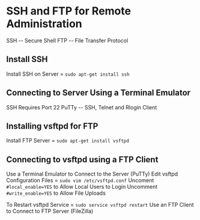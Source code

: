 # SSH and FTP for Remote Administration

SSH -- Secure Shell
FTP -- File Transfer Protocol

## Install SSH
Install SSH on Server = `sudo apt-get install ssh`

## Connecting to Server Using a Terminal Emulator
SSH Requires Port 22
PuTTy -- SSH, Telnet and Rlogin Client

## Installing vsftpd for FTP
Install FTP Server = `sudo apt-get install vsftpd`

## Connecting to vsftpd using a FTP Client
Use a Terminal Emulator to Connect to the Server (PuTTy)
Edit vsftpd Configuration Files = `sudo vim /etc/vsftpd.conf`
Uncoment `#local_enable=YES` to Allow Local Users to Login
Uncomment `#write_enable=YES` to Allow File Uploads

To Restart vsftpd Service = `sudo service vsftpd restart`
Use an FTP Client to Connect to FTP Server (FileZilla)
